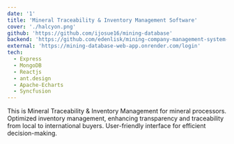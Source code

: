 ```yaml
---
date: '1'
title: 'Mineral Traceability & Inventory Management Software'
cover: './halcyon.png'
github: 'https://github.com/ijosue16/mining-database'
backend: 'https://github.com/edenlisk/mining-company-management-system-backend'
external: 'https://mining-database-web-app.onrender.com/login'
tech:
  - Express
  - MongoDB
  - Reactjs
  - ant.design
  - Apache-Echarts
  - Syncfusion
---
```


This is Mineral Traceability & Inventory Management  for mineral processors. Optimized inventory management, enhancing transparency and traceability from local to international buyers. User-friendly interface for efficient decision-making.
